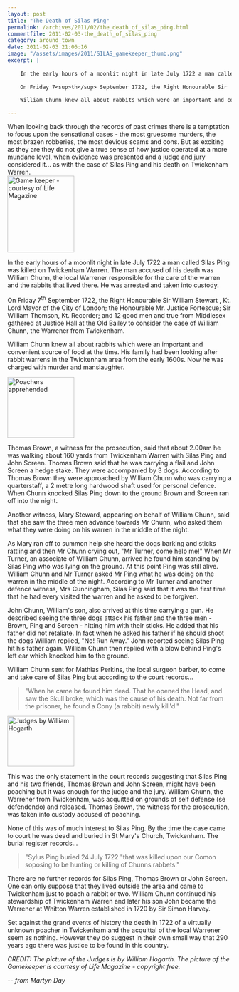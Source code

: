 ```yaml
---
layout: post
title: "The Death of Silas Ping"
permalink: /archives/2011/02/the_death_of_silas_ping.html
commentfile: 2011-02-03-the_death_of_silas_ping
category: around_town
date: 2011-02-03 21:06:16
image: "/assets/images/2011/SILAS_gamekeeper_thumb.png"
excerpt: |
    
    In the early hours of a moonlit night in late July 1722 a man called Silas Ping was killed on Twickenham Warren. The man accused of his death was William Chunn, the local Warrener responsible for the care of the warren and the rabbits that lived there. He was arrested and taken into custody.
    
    On Friday 7<sup>th</sup> September 1722, the Right Honourable Sir  William Stewart , Kt. Lord Mayor of the City of London; the Honourable Mr. Justice Fortescue; Sir  William Thomson, Kt. Recorder; and 12 good men and true from Middlesex gathered at Justice Hall at the Old Bailey to consider the case of William Chunn, the Warrener from Twickenham.
    
    William Chunn knew all about rabbits which were an important and convenient source of food at the time. His family had been looking after rabbit warrens in the Twickenham area from the early 1600s. Now he was charged with murder and manslaughter.

---
```


<div markdown="1" class="box">
When looking back through the records of past crimes there is a temptation to focus upon the sensational cases - the most gruesome murders, the most brazen robberies, the most devious scams and cons. But as exciting as they are they do not give a true sense of how justice operated at a more mundane level, when evidence was presented and a judge and jury considered it... as with the case of Silas Ping and his death on Twickenham Warren.

</div>
<a href="/assets/images/2011/SILAS_gamekeeper.png" title="See larger version of - Game keeper"><img src="/assets/images/2011/SILAS_gamekeeper_thumb.png" width="150" height="172" alt="Game keeper - courtesy of Life Magazine" class="photo right" /></a>

In the early hours of a moonlit night in late July 1722 a man called Silas Ping was killed on Twickenham Warren. The man accused of his death was William Chunn, the local Warrener responsible for the care of the warren and the rabbits that lived there. He was arrested and taken into custody.

On Friday 7<sup>th</sup> September 1722, the Right Honourable Sir William Stewart , Kt. Lord Mayor of the City of London; the Honourable Mr. Justice Fortescue; Sir William Thomson, Kt. Recorder; and 12 good men and true from Middlesex gathered at Justice Hall at the Old Bailey to consider the case of William Chunn, the Warrener from Twickenham.

William Chunn knew all about rabbits which were an important and convenient source of food at the time. His family had been looking after rabbit warrens in the Twickenham area from the early 1600s. Now he was charged with murder and manslaughter.

<a href="/assets/images/2011/SILAS_poachers-apprehended.png" title="See larger version of - Poachers apprehended"><img src="/assets/images/2011/SILAS_poachers-apprehended_thumb.png" width="150" height="136" alt="Poachers apprehended" class="photo right" /></a>

Thomas Brown, a witness for the prosecution, said that about 2.00am he was walking about 160 yards from Twickenham Warren with Silas Ping and John Screen. Thomas Brown said that he was carrying a flail and John Screen a hedge stake. They were accompanied by 3 dogs. According to Thomas Brown they were approached by William Chunn who was carrying a quarterstaff, a 2 metre long hardwood shaft used for personal defence. When Chunn knocked Silas Ping down to the ground Brown and Screen ran off into the night.

Another witness, Mary Steward, appearing on behalf of William Chunn, said that she saw the three men advance towards Mr Chunn, who asked them what they were doing on his warren in the middle of the night.

As Mary ran off to summon help she heard the dogs barking and sticks rattling and then Mr Chunn crying out, "Mr Turner, come help me!" When Mr Turner, an associate of William Chunn, arrived he found him standing by Silas Ping who was lying on the ground. At this point Ping was still alive. William Chunn and Mr Turner asked Mr Ping what he was doing on the warren in the middle of the night. According to Mr Turner and another defence witness, Mrs Cunningham, Silas Ping said that it was the first time that he had every visited the warren and he asked to be forgiven.

John Chunn, William's son, also arrived at this time carrying a gun. He described seeing the three dogs attack his father and the three men - Brown, Ping and Screen - hitting him with their sticks. He added that his father did not retaliate. In fact when he asked his father if he should shoot the dogs William replied, "No! Run Away." John reported seeing Silas Ping hit his father again. William Chunn then replied with a blow behind Ping's left ear which knocked him to the ground.

William Chunn sent for Mathias Perkins, the local surgeon barber, to come and take care of Silas Ping but according to the court records...

> "When he came be found him dead. That he opened the Head, and saw the Skull broke, which was the cause of his death. Not far from the prisoner, he found a Cony (a rabbit) newly kill'd."

<a href="/assets/images/2011/SILAS_Judges.png" title="See larger version of - Judges by William Hogarth"><img src="/assets/images/2011/SILAS_Judges_thumb.png" width="150" height="113" alt="Judges by William Hogarth" class="photo right" /></a>

This was the only statement in the court records suggesting that Silas Ping and his two friends, Thomas Brown and John Screen, might have been poaching but it was enough for the judge and the jury. William Chunn, the Warrener from Twickenham, was acquitted on grounds of self defense (se defendendo) and released. Thomas Brown, the witness for the prosecution, was taken into custody accused of poaching.

None of this was of much interest to Silas Ping. By the time the case came to court he was dead and buried in St Mary's Church, Twickenham. The burial register records...

> "Sylus Ping buried 24 July 1722 "that was killed upon our Comon soposing to be hunting or killing of Chunns rabbets."

There are no further records for Silas Ping, Thomas Brown or John Screen. One can only suppose that they lived outside the area and came to Twickenham just to poach a rabbit or two. William Chunn continued his stewardship of Twickenham Warren and later his son John became the Warrener at Whitton Warren established in 1720 by Sir Simon Harvey.

Set against the grand events of history the death in 1722 of a virtually unknown poacher in Twickenham and the acquittal of the local Warrener seem as nothing. However they do suggest in their own small way that 290 years ago there was justice to be found in this country.

*CREDIT: The picture of the Judges is by William Hogarth. The picture of the Gamekeeper is courtesy of Life Magazine - copyright free.*

<cite>-- from Martyn Day</cite>
